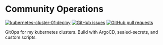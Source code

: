 # Community Operations
[![kubernetes-cluster-01:deploy](https://img.shields.io/github/workflow/status/zufardhiyaulhaq/community-ops/kubernetes-cluster-01:master)](https://github.com/zufardhiyaulhaq/community-ops/actions/workflows/kubernetes-cluster-01:master.yaml) [![GitHub issues](https://img.shields.io/github/issues/zufardhiyaulhaq/community-ops)](https://github.com/zufardhiyaulhaq/community-ops/issues) [![GitHub pull requests](https://img.shields.io/github/issues-pr/zufardhiyaulhaq/community-ops)](https://github.com/zufardhiyaulhaq/community-ops/pulls)

GitOps for my kubernetes clusters. Build with ArgoCD, sealed-secrets, and custom scripts.
